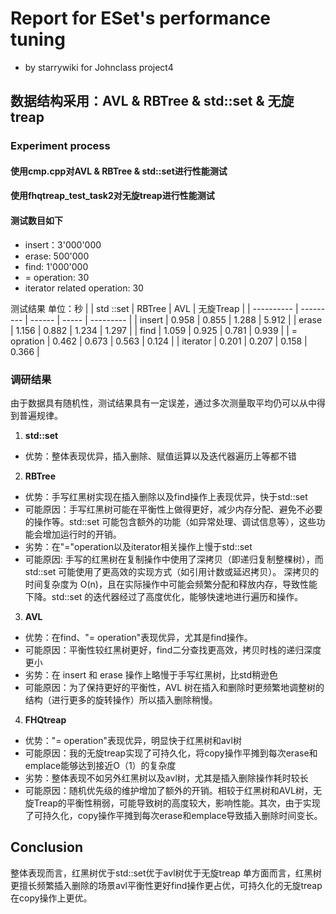 # Report for ESet's performance tuning
* by starrywiki for Johnclass project4
## 数据结构采用：AVL & RBTree & std::set & 无旋treap
### Experiment process

#### 使用cmp.cpp对AVL & RBTree & std::set进行性能测试
#### 使用fhqtreap_test_task2对无旋treap进行性能测试

#### 测试数目如下
* insert：3'000'000
* erase: 500'000
* find: 1'000'000
* = operation: 30
* iterator related operation: 30

测试结果
单位：秒
|            | std ::set | RBTree | AVL   | 无旋Treap |
| ---------- | --------- | ------ | ----- | --------- |
| insert     | 0.958     | 0.855  | 1.288 | 5.912     |
| erase      | 1.156     | 0.882  | 1.234 | 1.297     |
| find       | 1.059     | 0.925  | 0.781 | 0.939     |
| = opration | 0.462     | 0.673  | 0.563 | 0.124     |
| iterator   | 0.201     | 0.207  | 0.158 | 0.366     |

### 调研结果
由于数据具有随机性，测试结果具有一定误差，通过多次测量取平均仍可以从中得到普遍规律。

1. **std::set**
* 优势：整体表现优异，插入删除、赋值运算以及迭代器遍历上等都不错
2. **RBTree**
* 优势：手写红黑树实现在插入删除以及find操作上表现优异，快于std::set
* 可能原因：手写红黑树可能在平衡性上做得更好，减少内存分配、避免不必要的操作等。std::set 可能包含额外的功能（如异常处理、调试信息等），这些功能会增加运行时的开销。
* 劣势：在"="operation以及iterator相关操作上慢于std::set
* 可能原因: 手写的红黑树在复制操作中使用了深拷贝（即递归复制整棵树），而 std::set 可能使用了更高效的实现方式（如引用计数或延迟拷贝）。
深拷贝的时间复杂度为 O(n)，且在实际操作中可能会频繁分配和释放内存，导致性能下降。std::set 的迭代器经过了高度优化，能够快速地进行遍历和操作。
3. **AVL**
* 优势：在find、"= operation"表现优异，尤其是find操作。
* 可能原因：平衡性较红黑树更好，find二分查找更高效，拷贝时栈的递归深度更小
* 劣势：在 insert 和 erase 操作上略慢于手写红黑树，比std稍逊色
* 可能原因：为了保持更好的平衡性，AVL 树在插入和删除时更频繁地调整树的结构（进行更多的旋转操作）所以插入删除稍慢。
4. **FHQtreap**
* 优势："= operation"表现优异，明显快于红黑树和avl树
* 可能原因：我的无旋treap实现了可持久化，将copy操作平摊到每次erase和emplace能够达到接近O（1）的复杂度
* 劣势：整体表现不如另外红黑树以及avl树，尤其是插入删除操作耗时较长
* 可能原因：随机优先级的维护增加了额外的开销。相较于红黑树和AVL树，无旋Treap的平衡性稍弱，可能导致树的高度较大，影响性能。其次，由于实现了可持久化，copy操作平摊到每次erase和emplace导致插入删除时间变长。
## Conclusion
整体表现而言，红黑树优于std::set优于avl树优于无旋treap
单方面而言，红黑树更擅长频繁插入删除的场景avl平衡性更好find操作更占优，可持久化的无旋treap在copy操作上更优。

